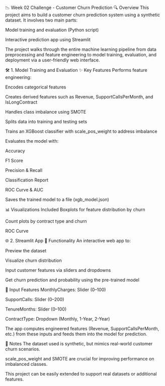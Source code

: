 📉 Week 02 Challenge - Customer Churn Prediction
🔍 Overview
This project aims to build a customer churn prediction system using a synthetic dataset. It involves two main parts:

Model training and evaluation (Python script)

Interactive prediction app using Streamlit

The project walks through the entire machine learning pipeline from data preprocessing and feature engineering to model training, evaluation, and deployment via a user-friendly web interface.

🛠️ 1. Model Training and Evaluation
✨ Key Features
Performs feature engineering:

Encodes categorical features

Creates derived features such as Revenue, SupportCallsPerMonth, and IsLongContract

Handles class imbalance using SMOTE

Splits data into training and testing sets

Trains an XGBoost classifier with scale_pos_weight to address imbalance

Evaluates the model with:

Accuracy

F1 Score

Precision & Recall

Classification Report

ROC Curve & AUC

Saves the trained model to a file (xgb_model.json)

📊 Visualizations Included
Boxplots for feature distribution by churn

Count plots by contract type and churn

ROC Curve

🌐 2. Streamlit App 
🧠 Functionality
An interactive web app to:

Preview the dataset

Visualize churn distribution

Input customer features via sliders and dropdowns

Get churn prediction and probability using the pre-trained model

📌 Input Features
MonthlyCharges: Slider (0–100)

SupportCalls: Slider (0–200)

TenureMonths: Slider (0–100)

ContractType: Dropdown (Monthly, 1-Year, 2-Year)

The app computes engineered features (Revenue, SupportCallsPerMonth, etc.) from these inputs and feeds them into the model for prediction.

📌 Notes
The dataset used is synthetic, but mimics real-world customer churn scenarios.

scale_pos_weight and SMOTE are crucial for improving performance on imbalanced classes.

This project can be easily extended to support real datasets or additional features.
